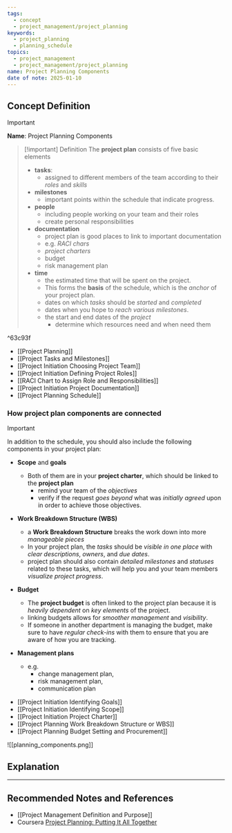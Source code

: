 ```yaml
---
tags:
  - concept
  - project_management/project_planning
keywords:
  - project_planning
  - planning_schedule
topics:
  - project_management
  - project_management/project_planning
name: Project Planning Components
date of note: 2025-01-10
---
```


## Concept Definition

>[!important]
>**Name**: Project Planning Components

>[!important] Definition
>The **project plan** consists of five basic elements
>- **tasks**: 
>	- assigned to different members of the team according to their *roles* and *skills*
>- **milestones**
>	- important points within the schedule that indicate progress.
>- **people**
>	- including people working on your team and their roles
>	- create personal responsibilities
>- **documentation**
>	- project plan is good places to link to important documentation
>	- e.g. *RACI chars*
>	- *project charters*
>	- budget
>	- risk management plan
>- **time**
>	- the estimated time that will be spent on the project.
>	- This forms the **basis** of the schedule, which is the *anchor* of your project plan.
>	- dates on which *tasks* should be *started* and *completed*
>	- dates when you hope to *reach various milestones*.
>	- the start and end dates of the *project*
>		- determine which resources need and when need them 

^63c93f

- [[Project Planning]]
- [[Project Tasks and Milestones]]
- [[Project Initiation Choosing Project Team]]
- [[Project Initiation Defining Project Roles]]
- [[RACI Chart to Assign Role and Responsibilities]]
- [[Project Initiation Project Documentation]]
- [[Project Planning Schedule]]

### How project plan components are connected

>[!important]
>In addition to the schedule, you should also include the following components in your project plan: 
> 
> - **Scope** and **goals**
> 	- Both of them are in your **project charter**, which should be linked to the **project plan**
> 		- remind your team of the *objectives*
> 		- verify if the request *goes beyond* what was *initially agreed* upon in order to achieve those objectives.
>     
> - **Work Breakdown Structure (WBS)**
> 	- a **Work Breakdown Structure** breaks the work down into more *manageable pieces*
> 	- In your project plan, the *tasks* should be *visible in one place* with *clear descriptions*, *owners*, and *due dates*.
> 	- project plan should also contain *detailed milestones* and *statuses* related to these tasks, which will help you and your team members *visualize project progress*.
>     
> - **Budget** 
> 	- The **project budget** is often linked to the project plan because it is *heavily dependent* on *key elements* of the project.
> 	- linking budgets allows for *smoother management* and *visibility*.
> 	- If someone in another department is managing the budget, make sure to have *regular check-ins* with them to ensure that you are aware of how you are tracking.
>     
> - **Management plans**
> 	- e.g. 
> 		- change management plan, 
> 		- risk management plan, 
> 		- communication plan


- [[Project Initiation Identifying Goals]]
- [[Project Initiation Identifying Scope]]
- [[Project Initiation Project Charter]]
- [[Project Planning Work Breakdown Structure or WBS]]
- [[Project Planning Budget Setting and Procurement]]

![[planning_components.png]]




## Explanation








-----------
##  Recommended Notes and References


- [[Project Management Definition and Purpose]]
- Coursera [Project Planning: Putting It All Together](https://www.coursera.org/learn/project-planning-google/home/welcome)